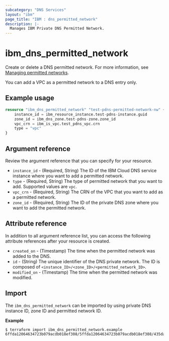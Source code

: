 ```yaml
---
subcategory: "DNS Services"
layout: "ibm"
page_title: "IBM : dns_permitted_network"
description: |-
  Manages IBM Private DNS Permitted Network.
---
```


# ibm_dns_permitted_network

Create or delete a DNS permitted network. For more information, see [Managing permitted networks](https://cloud.ibm.com/docs/dns-svcs?topic=dns-svcs-managing-permitted-networks).

You can add a VPC as a permitted network to a DNS entry only. 


## Example usage

```terraform
resource "ibm_dns_permitted_network" "test-pdns-permitted-network-nw" {
    instance_id = ibm_resource_instance.test-pdns-instance.guid
    zone_id = ibm_dns_zone.test-pdns-zone.zone_id
    vpc_crn = ibm_is_vpc.test_pdns_vpc.crn
    type = "vpc"
}
```

## Argument reference
Review the argument reference that you can specify for your resource. 

- `instance_id` - (Required, String) The ID of the IBM Cloud DNS service instance where you want to add a permitted network.
- `type` - (Required, String) The type of permitted network that you want to add. Supported values are `vpc`.
- `vpc_crn` - (Required, String) The CRN of the VPC that you want to add as a permitted network.
- `zone_id` - (Required, String) The ID of the private DNS zone where you want to add the permitted network.

## Attribute reference
In addition to all argument reference list, you can access the following attribute references after your resource is created. 

- `created_on` - (Timestamp) The time when the permitted network was added to the DNS.
- `id` - (String) The unique identifier of the DNS private network. The ID is composed of `<instance_ID>/<zone_ID>/<permitted_network_ID>`.
- `modified_on` - (Timestamp) The time when the permitted network was modified.


## Import

The  `ibm_dns_permitted_network` can be imported by using private DNS instance ID, zone ID and permitted network ID.

**Example**

```
$ terraform import ibm_dns_permitted_network.example 6ffda12064634723b079acdb018ef308/5ffda12064634723b079acdb018ef308/435da12064634723b079acdb018ef308
```
